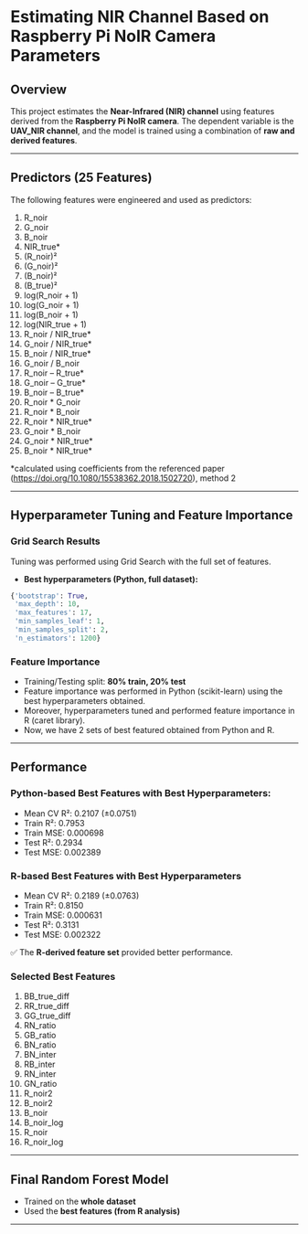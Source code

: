 
# Estimating NIR Channel Based on Raspberry Pi NoIR Camera Parameters

## Overview

This project estimates the **Near-Infrared (NIR) channel** using features derived from the **Raspberry Pi NoIR camera**.
The dependent variable is the **UAV_NIR channel**, and the model is trained using a combination of **raw and derived features**.

---

## Predictors (25 Features)

The following features were engineered and used as predictors:

1. R_noir
2. G_noir
3. B_noir
4. NIR_true*
5. (R_noir)²
6. (G_noir)²
7. (B_noir)²
8. (B_true)²
9. log(R_noir + 1)
10. log(G_noir + 1)
11. log(B_noir + 1)
12. log(NIR_true + 1)
13. R_noir / NIR_true*
14. G_noir / NIR_true*
15. B_noir / NIR_true*
16. G_noir / B_noir
17. R_noir – R_true*
18. G_noir – G_true*
19. B_noir – B_true*
20. R_noir * G_noir
21. R_noir * B_noir
22. R_noir * NIR_true*
23. G_noir * B_noir
24. G_noir * NIR_true*
25. B_noir * NIR_true*

*calculated using coefficients from the referenced paper (https://doi.org/10.1080/15538362.2018.1502720), method 2


---

## Hyperparameter Tuning and Feature Importance

### Grid Search Results

Tuning was performed using Grid Search with the full set of features.

* **Best hyperparameters (Python, full dataset):**

```python
{'bootstrap': True, 
 'max_depth': 10, 
 'max_features': 17, 
 'min_samples_leaf': 1, 
 'min_samples_split': 2, 
 'n_estimators': 1200}
```
### Feature Importance

* Training/Testing split: **80% train, 20% test**
* Feature importance was performed in Python (scikit-learn) using the best hyperparameters obtained.
* Moreover, hyperparameters tuned and performed feature importance in R (caret library).
* Now, we have 2 sets of best featured obtained from Python and R.
---

## Performance

### Python-based Best Features with Best Hyperparameters:

* Mean CV R²: 0.2107 (±0.0751)
* Train R²: 0.7953
* Train MSE: 0.000698
* Test R²: 0.2934
* Test MSE: 0.002389

### R-based Best Features with Best Hyperparameters

* Mean CV R²: 0.2189 (±0.0763)
* Train R²: 0.8150
* Train MSE: 0.000631
* Test R²: 0.3131
* Test MSE: 0.002322

✅ The **R-derived feature set** provided better performance.

### Selected Best Features

1. BB_true_diff
2. RR_true_diff
3. GG_true_diff
4. RN_ratio
5. GB_ratio
6. BN_ratio
7. BN_inter
8. RB_inter
9. RN_inter
10. GN_ratio
11. R_noir2
12. B_noir2
13. B_noir
14. B_noir_log
15. R_noir
16. R_noir_log

---
## Final Random Forest Model

* Trained on the **whole dataset**
* Used the **best features (from R analysis)**
---
